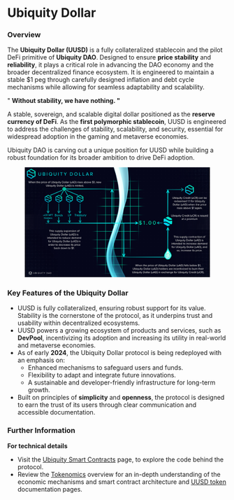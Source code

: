 # Ubiquity Dollar

### Overview

The **Ubiquity Dollar (UUSD)** is a fully collateralized stablecoin and the pilot DeFi primitive of **Ubiquity DAO**. Designed to ensure **price stability** and **reliability**, it plays a critical role in advancing the DAO economy and the broader decentralized finance ecosystem. It is engineered to maintain a stable $1 peg through carefully designed inflation and debt cycle mechanisms while allowing for seamless adaptability and scalability.

" **Without stability, we have nothing. "**

A stable, sovereign, and scalable digital dollar positioned as the **reserve currency of DeFi**. As the **first polymorphic stablecoin**, UUSD is engineered to address the challenges of stability, scalability, and security, essential for widespread adoption in the gaming and metaverse economies.

Ubiquity DAO is carving out a unique position for UUSD while building a robust foundation for its broader ambition to drive DeFi adoption.

<figure><img src="../../../.gitbook/assets/image (15).png" alt=""><figcaption></figcaption></figure>

### **Key Features of the Ubiquity Dollar**

* UUSD is fully collateralized, ensuring robust support for its value. Stability is the cornerstone of the protocol, as it underpins trust and usability within decentralized ecosystems.
* UUSD powers a growing ecosystem of products and services, such as **DevPool**, incentivizing its adoption and increasing its utility in real-world and metaverse economies.
* As of early **2024**, the Ubiquity Dollar protocol is being redeployed with an emphasis on:
  * Enhanced mechanisms to safeguard users and funds.
  * Flexibility to adapt and integrate future innovations.
  * A sustainable and developer-friendly infrastructure for long-term growth.
* Built on principles of **simplicity** and **openness**, the protocol is designed to earn the trust of its users through clear communication and accessible documentation.

### **Further Information**

**For  technical details**

* Visit the [Ubiquity Smart Contracts](https://github.com/ubiquity/ubiquity-dollar-development/wiki/18.-Smart-Contracts) page, to explore the code behind the protocol.
* Review the [Tokenomics](https://github.com/ubiquity/ubiquity-dollar-development/wiki/05.-Tokenomics) overview for an in-depth understanding of the economic mechanisms and smart contract architecture and [UUSD token](https://github.com/ubiquity/ubiquity-dollar-development/wiki/08.-uAD) documentation pages.

